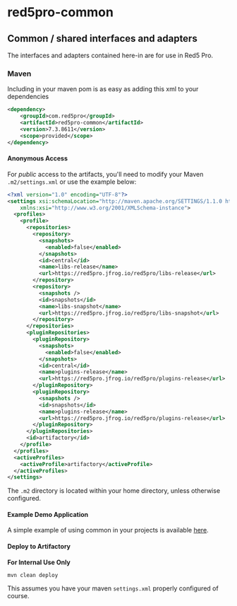 # red5pro-common

## Common / shared interfaces and adapters
The interfaces and adapters contained here-in are for use in Red5 Pro.

### Maven
Including in your maven pom is as easy as adding this xml to your dependencies

```xml
<dependency>
    <groupId>com.red5pro</groupId>
    <artifactId>red5pro-common</artifactId>
    <version>7.3.8611</version>
    <scope>provided</scope>
</dependency>
```

#### Anonymous Access
For *public* access to the artifacts, you'll need to modify your Maven `.m2/settings.xml` or use the example below:

```xml
<?xml version="1.0" encoding="UTF-8"?>
<settings xsi:schemaLocation="http://maven.apache.org/SETTINGS/1.1.0 http://maven.apache.org/xsd/settings-1.1.0.xsd" xmlns="http://maven.apache.org/SETTINGS/1.1.0"
    xmlns:xsi="http://www.w3.org/2001/XMLSchema-instance">
  <profiles>
    <profile>
      <repositories>
        <repository>
          <snapshots>
            <enabled>false</enabled>
          </snapshots>
          <id>central</id>
          <name>libs-release</name>
          <url>https://red5pro.jfrog.io/red5pro/libs-release</url>
        </repository>
        <repository>
          <snapshots />
          <id>snapshots</id>
          <name>libs-snapshot</name>
          <url>https://red5pro.jfrog.io/red5pro/libs-snapshot</url>
        </repository>
      </repositories>
      <pluginRepositories>
        <pluginRepository>
          <snapshots>
            <enabled>false</enabled>
          </snapshots>
          <id>central</id>
          <name>plugins-release</name>
          <url>https://red5pro.jfrog.io/red5pro/plugins-release</url>
        </pluginRepository>
        <pluginRepository>
          <snapshots />
          <id>snapshots</id>
          <name>plugins-release</name>
          <url>https://red5pro.jfrog.io/red5pro/plugins-release</url>
        </pluginRepository>
      </pluginRepositories>
      <id>artifactory</id>
    </profile>
  </profiles>
  <activeProfiles>
    <activeProfile>artifactory</activeProfile>
  </activeProfiles>
</settings>
```
The `.m2` directory is located within your home directory, unless otherwise configured.

#### Example Demo Application
A simple example of using common in your projects is available [here](https://github.com/red5pro/red5pro-server-examples/tree/develop/common-demo).


#### Deploy to Artifactory
**For Internal Use Only**

`mvn clean deploy`

This assumes you have your maven `settings.xml` properly configured of course.
